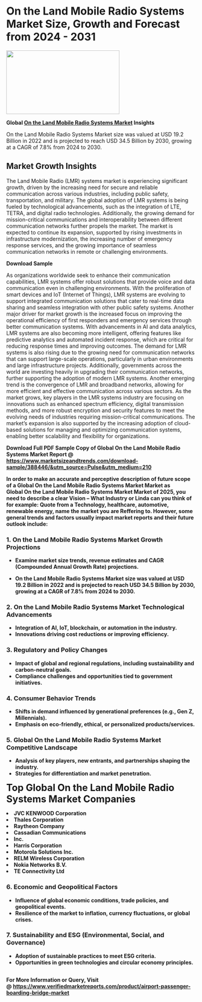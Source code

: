 <H1>On the Land Mobile Radio Systems Market Size, Growth and Forecast from 2024 - 2031</H1><img class="aligncenter size-medium wp-image-584254" src="https://thirdeyenews.in/wp-content/uploads/2024/09/Global-Market-Research-300x168.jpeg" alt="" width="300" height="168" /><p><strong>Global&nbsp;<a href="https://www.marketsizeandtrends.com/download-sample/388446/&amp;utm_source=Pulse&amp;utm_medium=210">On the Land Mobile Radio Systems Market</a> Insights</strong></p><p>On the Land Mobile Radio Systems Market size was valued at USD 19.2 Billion in 2022 and is projected to reach USD 34.5 Billion by 2030, growing at a CAGR of 7.8% from 2024 to 2030.</p><p><h2>Market Growth Insights</h2> <p>The Land Mobile Radio (LMR) systems market is experiencing significant growth, driven by the increasing need for secure and reliable communication across various industries, including public safety, transportation, and military. The global adoption of LMR systems is being fueled by technological advancements, such as the integration of LTE, TETRA, and digital radio technologies. Additionally, the growing demand for mission-critical communications and interoperability between different communication networks further propels the market. The market is expected to continue its expansion, supported by rising investments in infrastructure modernization, the increasing number of emergency response services, and the growing importance of seamless communication networks in remote or challenging environments.</p> <p><strong>Download Sample</strong></p> <p>As organizations worldwide seek to enhance their communication capabilities, LMR systems offer robust solutions that provide voice and data communication even in challenging environments. With the proliferation of smart devices and IoT (Internet of Things), LMR systems are evolving to support integrated communication solutions that cater to real-time data sharing and seamless integration with other public safety systems. Another major driver for market growth is the increased focus on improving the operational efficiency of first responders and emergency services through better communication systems. With advancements in AI and data analytics, LMR systems are also becoming more intelligent, offering features like predictive analytics and automated incident response, which are critical for reducing response times and improving outcomes. The demand for LMR systems is also rising due to the growing need for communication networks that can support large-scale operations, particularly in urban environments and large infrastructure projects. Additionally, governments across the world are investing heavily in upgrading their communication networks, further supporting the adoption of modern LMR systems. Another emerging trend is the convergence of LMR and broadband networks, allowing for more efficient and effective communication across various sectors. As the market grows, key players in the LMR systems industry are focusing on innovations such as enhanced spectrum efficiency, digital transmission methods, and more robust encryption and security features to meet the evolving needs of industries requiring mission-critical communications. The market’s expansion is also supported by the increasing adoption of cloud-based solutions for managing and optimizing communication systems, enabling better scalability and flexibility for organizations. <p><strong></p><p><span class=""><strong>Download Full PDF Sample Copy of Global On the Land Mobile Radio Systems Market Report</strong> @ <a href="https://www.marketsizeandtrends.com/download-sample/388446/&amp;utm_source=Pulse&amp;utm_medium=210" target="_blank">https://www.marketsizeandtrends.com/download-sample/388446/&amp;utm_source=Pulse&amp;utm_medium=210</a></span></p><p>In order to make an accurate and perceptive description of future scope of a Global&nbsp;On the Land Mobile Radio Systems Market Market as Global&nbsp;On the Land Mobile Radio Systems Market Market of 2025, you need to describe a clear Vision &ndash; What Industry or Linda can you think of for example: Quote from a Technology, healthcare, automotive, renewable energy, name the market you are Reffering to. However, some general trends and factors usually impact market reports and their future outlook include:</p><h3>1.&nbsp;<strong>On the Land Mobile Radio Systems Market Growth Projections</strong></h3><ul><li>Examine market size trends, revenue estimates and CAGR (Compounded Annual Growth Rate) projections.</li><li><p>On the Land Mobile Radio Systems Market size was valued at USD 19.2 Billion in 2022 and is projected to reach USD 34.5 Billion by 2030, growing at a CAGR of 7.8% from 2024 to 2030.</p></li></ul><h3>2.&nbsp;<strong>On the Land Mobile Radio Systems Market Technological Advancements</strong></h3><ul><li>Integration of AI, IoT, blockchain, or automation in the industry.</li><li>Innovations driving cost reductions or improving efficiency.</li></ul><h3>3.&nbsp;<strong>Regulatory and Policy Changes</strong></h3><ul><li>Impact of global and regional regulations, including sustainability and carbon-neutral goals.</li><li>Compliance challenges and opportunities tied to government initiatives.</li></ul><h3>4.&nbsp;<strong>Consumer Behavior Trends</strong></h3><ul><li>Shifts in demand influenced by generational preferences (e.g., Gen Z, Millennials).</li><li>Emphasis on eco-friendly, ethical, or personalized products/services.</li></ul><h3>5.&nbsp;<strong>Global On the Land Mobile Radio Systems Market Competitive Landscape</strong></h3><ul><li>Analysis of key players, new entrants, and partnerships shaping the industry.</li><li>Strategies for differentiation and market penetration.</li></ul><p data-pm-slice="1 1 []"><span style="color: inherit; font-family: inherit; font-size: 25px;">Top Global On the Land Mobile Radio Systems Market Companies</span></p><div class="" data-test-id=""><p><li>JVC KENWOOD Corporation</li><li> Thales Corporation</li><li> Raytheon Company</li><li> Cassadian Communications</li><li> Inc.</li><li> Harris Corporation</li><li> Motorola Solutions Inc.</li><li> RELM Wireless Corporation</li><li> Nokia Networks B.V.</li><li> TE Connectivity Ltd</li></p></div><h3>6.&nbsp;<strong>Economic and Geopolitical Factors</strong></h3><ul><li>Influence of global economic conditions, trade policies, and geopolitical events.</li><li>Resilience of the market to inflation, currency fluctuations, or global crises.</li></ul><h3>7.&nbsp;<strong>Sustainability and ESG (Environmental, Social, and Governance)</strong></h3><ul><li>Adoption of sustainable practices to meet ESG criteria.</li><li>Opportunities in green technologies and circular economy principles.</li></ul><h2><strong style="font-size: 14px;">For More Information or Query, Visit @&nbsp;</strong><a style="background-color: #ffffff; font-size: 14px;" href="https://www.marketsizeandtrends.com/report/on-the-land-mobile-radio-systems-market/" target="_blank">https://www.verifiedmarketreports.com/product/airport-passenger-boarding-bridge-market</a></h2>

